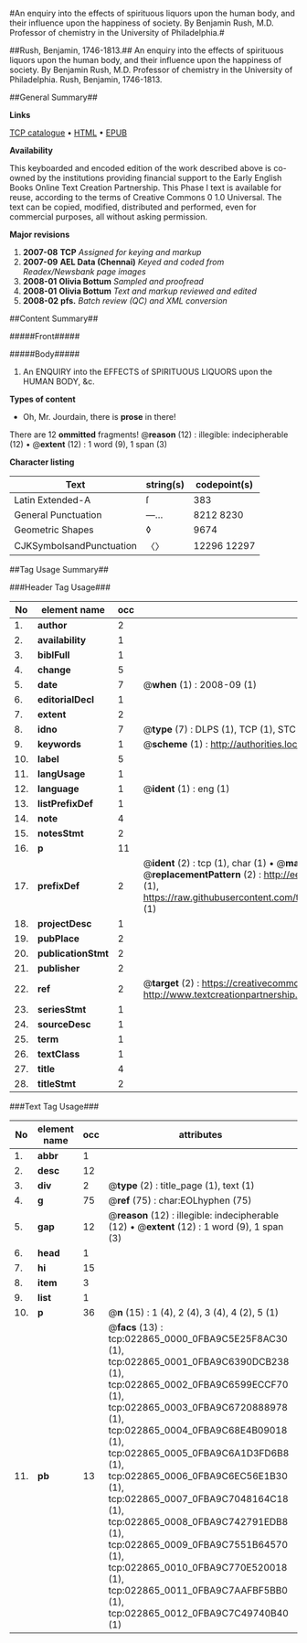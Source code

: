 #An enquiry into the effects of spirituous liquors upon the human body, and their influence upon the happiness of society. By Benjamin Rush, M.D. Professor of chemistry in the University of Philadelphia.#

##Rush, Benjamin, 1746-1813.##
An enquiry into the effects of spirituous liquors upon the human body, and their influence upon the happiness of society. By Benjamin Rush, M.D. Professor of chemistry in the University of Philadelphia.
Rush, Benjamin, 1746-1813.

##General Summary##

**Links**

[TCP catalogue](http://www.ota.ox.ac.uk/tcp/)  • 
[HTML](http://tei.it.ox.ac.uk/tcp/Texts-HTML/free/N17/N17652.html)  • 
[EPUB](http://tei.it.ox.ac.uk/tcp/Texts-EPUB/free/N17/N17652.epub)

**Availability**

This keyboarded and encoded edition of the
	       work described above is co-owned by the institutions
	       providing financial support to the Early English Books
	       Online Text Creation Partnership. This Phase I text is
	       available for reuse, according to the terms of Creative
	       Commons 0 1.0 Universal. The text can be copied,
	       modified, distributed and performed, even for
	       commercial purposes, all without asking permission.

**Major revisions**

1. __2007-08__ __TCP__ *Assigned for keying and markup*
1. __2007-09__ __AEL Data (Chennai)__ *Keyed and coded from Readex/Newsbank page images*
1. __2008-01__ __Olivia Bottum__ *Sampled and proofread*
1. __2008-01__ __Olivia Bottum__ *Text and markup reviewed and edited*
1. __2008-02__ __pfs.__ *Batch review (QC) and XML conversion*

##Content Summary##

#####Front#####

#####Body#####

1. An ENQUIRY into the EFFECTS of SPIRITUOUS LIQUORS upon the HUMAN BODY, &c.

**Types of content**

  * Oh, Mr. Jourdain, there is **prose** in there!

There are 12 **ommitted** fragments! 
 @__reason__ (12) : illegible: indecipherable (12)  •  @__extent__ (12) : 1 word (9), 1 span (3)

**Character listing**


|Text|string(s)|codepoint(s)|
|---|---|---|
|Latin Extended-A|ſ|383|
|General Punctuation|—…|8212 8230|
|Geometric Shapes|◊|9674|
|CJKSymbolsandPunctuation|〈〉|12296 12297|

##Tag Usage Summary##

###Header Tag Usage###

|No|element name|occ|attributes|
|---|---|---|---|
|1.|__author__|2||
|2.|__availability__|1||
|3.|__biblFull__|1||
|4.|__change__|5||
|5.|__date__|7| @__when__ (1) : 2008-09 (1)|
|6.|__editorialDecl__|1||
|7.|__extent__|2||
|8.|__idno__|7| @__type__ (7) : DLPS (1), TCP (1), STC (2), NOTIS (1), IMAGE-SET (1), EVANS-CITATION (1)|
|9.|__keywords__|1| @__scheme__ (1) : http://authorities.loc.gov/ (1)|
|10.|__label__|5||
|11.|__langUsage__|1||
|12.|__language__|1| @__ident__ (1) : eng (1)|
|13.|__listPrefixDef__|1||
|14.|__note__|4||
|15.|__notesStmt__|2||
|16.|__p__|11||
|17.|__prefixDef__|2| @__ident__ (2) : tcp (1), char (1)  •  @__matchPattern__ (2) : ([0-9\-]+):([0-9IVX]+) (1), (.+) (1)  •  @__replacementPattern__ (2) : http://eebo.chadwyck.com/downloadtiff?vid=$1&page=$2 (1), https://raw.githubusercontent.com/textcreationpartnership/Texts/master/tcpchars.xml#$1 (1)|
|18.|__projectDesc__|1||
|19.|__pubPlace__|2||
|20.|__publicationStmt__|2||
|21.|__publisher__|2||
|22.|__ref__|2| @__target__ (2) : https://creativecommons.org/publicdomain/zero/1.0/ (1), http://www.textcreationpartnership.org/docs/. (1)|
|23.|__seriesStmt__|1||
|24.|__sourceDesc__|1||
|25.|__term__|1||
|26.|__textClass__|1||
|27.|__title__|4||
|28.|__titleStmt__|2||


###Text Tag Usage###

|No|element name|occ|attributes|
|---|---|---|---|
|1.|__abbr__|1||
|2.|__desc__|12||
|3.|__div__|2| @__type__ (2) : title_page (1), text (1)|
|4.|__g__|75| @__ref__ (75) : char:EOLhyphen (75)|
|5.|__gap__|12| @__reason__ (12) : illegible: indecipherable (12)  •  @__extent__ (12) : 1 word (9), 1 span (3)|
|6.|__head__|1||
|7.|__hi__|15||
|8.|__item__|3||
|9.|__list__|1||
|10.|__p__|36| @__n__ (15) : 1 (4), 2 (4), 3 (4), 4 (2), 5 (1)|
|11.|__pb__|13| @__facs__ (13) : tcp:022865_0000_0FBA9C5E25F8AC30 (1), tcp:022865_0001_0FBA9C6390DCB238 (1), tcp:022865_0002_0FBA9C6599ECCF70 (1), tcp:022865_0003_0FBA9C6720888978 (1), tcp:022865_0004_0FBA9C68E4B09018 (1), tcp:022865_0005_0FBA9C6A1D3FD6B8 (1), tcp:022865_0006_0FBA9C6EC56E1B30 (1), tcp:022865_0007_0FBA9C7048164C18 (1), tcp:022865_0008_0FBA9C742791EDB8 (1), tcp:022865_0009_0FBA9C7551B64570 (1), tcp:022865_0010_0FBA9C770E520018 (1), tcp:022865_0011_0FBA9C7AAFBF5BB0 (1), tcp:022865_0012_0FBA9C7C49740B40 (1)|
